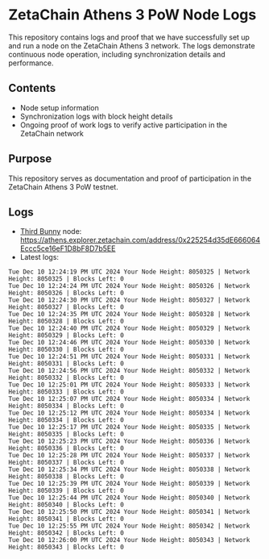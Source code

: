 # ZetaChain Athens 3 PoW Node Logs
This repository contains logs and proof that we have successfully set up and run a node on the ZetaChain Athens 3 network. The logs demonstrate continuous node operation, including synchronization details and performance.

## Contents
- Node setup information
- Synchronization logs with block height details
- Ongoing proof of work logs to verify active participation in the ZetaChain network

## Purpose
This repository serves as documentation and proof of participation in the ZetaChain Athens 3 PoW testnet.

## Logs

- [Third Bunny](https://thirdbunny.xyz/) node: https://athens.explorer.zetachain.com/address/0x225254d35dE666064Eccc5ce16eF1D8bF8D7b5EE
- Latest logs:
```
Tue Dec 10 12:24:19 PM UTC 2024 Your Node Height: 8050325 | Network Height: 8050325 | Blocks Left: 0
Tue Dec 10 12:24:24 PM UTC 2024 Your Node Height: 8050326 | Network Height: 8050326 | Blocks Left: 0
Tue Dec 10 12:24:30 PM UTC 2024 Your Node Height: 8050327 | Network Height: 8050327 | Blocks Left: 0
Tue Dec 10 12:24:35 PM UTC 2024 Your Node Height: 8050328 | Network Height: 8050328 | Blocks Left: 0
Tue Dec 10 12:24:40 PM UTC 2024 Your Node Height: 8050329 | Network Height: 8050329 | Blocks Left: 0
Tue Dec 10 12:24:46 PM UTC 2024 Your Node Height: 8050330 | Network Height: 8050330 | Blocks Left: 0
Tue Dec 10 12:24:51 PM UTC 2024 Your Node Height: 8050331 | Network Height: 8050331 | Blocks Left: 0
Tue Dec 10 12:24:56 PM UTC 2024 Your Node Height: 8050332 | Network Height: 8050332 | Blocks Left: 0
Tue Dec 10 12:25:01 PM UTC 2024 Your Node Height: 8050333 | Network Height: 8050333 | Blocks Left: 0
Tue Dec 10 12:25:07 PM UTC 2024 Your Node Height: 8050334 | Network Height: 8050334 | Blocks Left: 0
Tue Dec 10 12:25:12 PM UTC 2024 Your Node Height: 8050334 | Network Height: 8050334 | Blocks Left: 0
Tue Dec 10 12:25:17 PM UTC 2024 Your Node Height: 8050335 | Network Height: 8050335 | Blocks Left: 0
Tue Dec 10 12:25:23 PM UTC 2024 Your Node Height: 8050336 | Network Height: 8050336 | Blocks Left: 0
Tue Dec 10 12:25:28 PM UTC 2024 Your Node Height: 8050337 | Network Height: 8050337 | Blocks Left: 0
Tue Dec 10 12:25:34 PM UTC 2024 Your Node Height: 8050338 | Network Height: 8050338 | Blocks Left: 0
Tue Dec 10 12:25:39 PM UTC 2024 Your Node Height: 8050339 | Network Height: 8050339 | Blocks Left: 0
Tue Dec 10 12:25:44 PM UTC 2024 Your Node Height: 8050340 | Network Height: 8050340 | Blocks Left: 0
Tue Dec 10 12:25:50 PM UTC 2024 Your Node Height: 8050341 | Network Height: 8050341 | Blocks Left: 0
Tue Dec 10 12:25:55 PM UTC 2024 Your Node Height: 8050342 | Network Height: 8050342 | Blocks Left: 0
Tue Dec 10 12:26:00 PM UTC 2024 Your Node Height: 8050343 | Network Height: 8050343 | Blocks Left: 0
```
